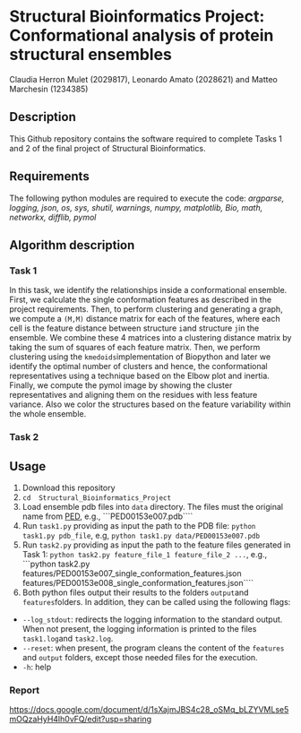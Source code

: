 # Structural Bioinformatics Project: Conformational analysis of protein structural ensembles
Claudia Herron Mulet (2029817), Leonardo Amato (2028621) and Matteo Marchesin (1234385)

## Description
This Github repository contains the software required to complete Tasks 1 and 2 of the final project of Structural Bioinformatics.

## Requirements 
The following python modules are required to execute the code:
*argparse, logging, json, os, sys, shutil, warnings, numpy, matplotlib, Bio, math, networkx, difflib, pymol*

## Algorithm description
### Task 1
In this task, we identify the relationships inside a conformational ensemble. First, we calculate the single conformation features as described in the project requirements. Then, to perform clustering and generating a graph, we compute a ```(M,M)``` distance matrix for each of the features, where each cell is the feature distance between structure ```i```and structure ```j```in the ensemble. We combine these 4 matrices into a clustering distance matrix by taking the sum of squares of each feature matrix. Then, we perform clustering using the ```kmedoids```implementation of Biopython and later we identify the optimal number of clusters and hence, the conformational representatives using a technique based on the Elbow plot and inertia. Finally, we compute the pymol image by showing the cluster representatives and aligning them on the residues with less feature variance. Also we color the structures based on the feature variability within the whole ensemble.

### Task 2


## Usage
1. Download this repository 
2. ```cd  Structural_Bioinformatics_Project```
3. Load ensemble pdb files into ```data``` directory. The files must the original name from [PED](https://proteinensemble.org), e.g., ```PED00153e007.pdb````
4. Run ```task1.py``` providing as input the path to the PDB file: ```python task1.py pdb_file```, e.g,  ```python task1.py data/PED00153e007.pdb```
5. Run ```task2.py``` providing as input the path to the feature files generated in Task 1: ```python task2.py feature_file_1 feature_file_2 ...```, e.g., ```python task2.py features/PED00153e007_single_conformation_features.json features/PED00153e008_single_conformation_features.json````
6. Both python files output their results to the folders ```output```and ```features```folders. In addition, they can be called using the following flags:
* ```--log_stdout```: redirects the logging information to the standard output. When not present, the logging information is printed to the files ```task1.log```and ```task2.log```.
* ```--reset```: when present, the program cleans the content of the ```features``` and ```output``` folders, except those needed files for the execution.
* ```-h```: help

### Report 
https://docs.google.com/document/d/1sXajmJBS4c28_oSMq_bLZYVMLse5mOQzaHyH4lh0vFQ/edit?usp=sharing

<!---



!pip install Bio
!apt-get install dssp

### Checklist
This checklist refers to the python files task1.py, task2.p. Only mark as check when definitive working version is available in these python files.

#### Task1
- [x] a. Single conformation features
  - [x] Radius of gyration of the structure
  - [x] Relative accessible surface area (ASA) for each residue.
  - [x] Secondary structure (SS) for each residue
  - [x] Residue distance matrix considering Cα atoms
- [x] b. Graph
- [ ] c. Pymol image

#### Task2
- [x] a. Ensembles features
  - [x] 1. Radius of gyration for each conformation in the ensemble.
  - [x] 2. Secondary structure entropy for each position across ensemble conformations.
  - [x] 3. Median solvent accessibility for each position across ensemble conformations.
  - [x] 4. Median RMSD for each position across ensemble conformations
  - [x] 5. Median distance of each pair of equivalent positions across ensemble conformations.
  - [x] 6. Standard deviation of the distance of each pair of equivalent positions across ensemble
conformations.
- [x] b. Global score heatmap
- [x] c. Plot showing features values along sequence positions

### Commands for running py files

#### Task 1
python task1.py *pdb file*
  
For example:
  
python task1.py data/PED00153e010.pdb --log_stdout

#### Task 2
python task1.py *task1 feature files to compare*
  
For example:
  
python task2.py features/PED00153e007_single_conformation_features.json features/PED00153e008_single_conformation_features.json 
features/PED00153e009_single_conformation_features.json features/PED00153e010_single_conformation_features.json features/PED00153e011_single_conformation_features.json  --log_stdout
-->
